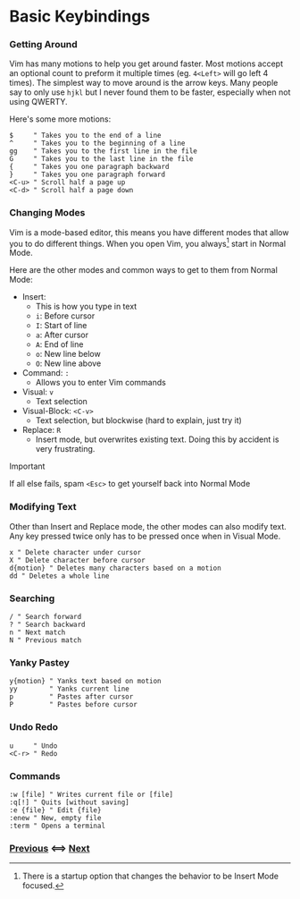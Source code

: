 # Basic Keybindings

### Getting Around

Vim has many motions to help you get around faster.
Most motions accept an optional count to preform it multiple times (eg. `4<Left>` will go left 4 times).
The simplest way to move around is the arrow keys. Many people say to only use
`hjkl` but I never found them to be faster, especially when not using QWERTY.

<!-- Insert QWERTY vs Colemak comparison -->

Here's some more motions:
```vim
$     " Takes you to the end of a line
^     " Takes you to the beginning of a line
gg    " Takes you to the first line in the file
G     " Takes you to the last line in the file
{     " Takes you one paragraph backward
}     " Takes you one paragraph forward
<C-u> " Scroll half a page up
<C-d> " Scroll half a page down
```

### Changing Modes

Vim is a mode-based editor, this means you have different modes that allow you
to do different things. When you open Vim, you always[^1] start in Normal Mode.

[^1]: There is a startup option that changes the behavior to be Insert Mode
    focused.

Here are the other modes and common ways to get to them from Normal Mode:
- Insert:
    - This is how you type in text
    - `i`: Before cursor
    - `I`: Start of line
    - `a`: After cursor
    - `A`: End of line
    - `o`: New line below
    - `O`: New line above
- Command: `:`
    - Allows you to enter Vim commands
- Visual: `v`
    - Text selection
- Visual-Block: `<C-v>`
    - Text selection, but blockwise (hard to explain, just try it)
- Replace: `R`
    - Insert mode, but overwrites existing text. Doing this by accident is very
      frustrating.

> [!IMPORTANT]
> If all else fails, spam `<Esc>` to get yourself back into Normal Mode

### Modifying Text

Other than Insert and Replace mode, the other modes can also modify text.
Any key pressed twice only has to be pressed once when in Visual Mode.

```vim
x " Delete character under cursor
X " Delete character before cursor
d{motion} " Deletes many characters based on a motion
dd " Deletes a whole line
```

### Searching

```vim
/ " Search forward
? " Search backward
n " Next match
N " Previous match
```

### Yanky Pastey

```vim
y{motion} " Yanks text based on motion
yy        " Yanks current line
p         " Pastes after cursor
P         " Pastes before cursor
```

### Undo Redo

```vim
u     " Undo
<C-r> " Redo
```

### Commands

```vim
:w [file] " Writes current file or [file]
:q[!] " Quits [without saving]
:e {file} " Edit {file}
:enew " New, empty file
:term " Opens a terminal
```

### [Previous](/Tutorial/00_Prerequisites.md) <==> [Next](/Tutorial/02_Setting_your_Settings.md)
